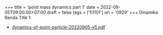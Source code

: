 +++
title = 'point mass dynamics part 1'
date = 2022-09-05T09:00:00+07:00
draft = false
tags = ['fi1101']
url = '0929'
+++
Dinamika Benda Titik 1
<!--more-->

+ [dynamics-of-point-particle-20220905-v5.pdf](https://zenodo.org/doi/10.5281/zenodo.7048970)
